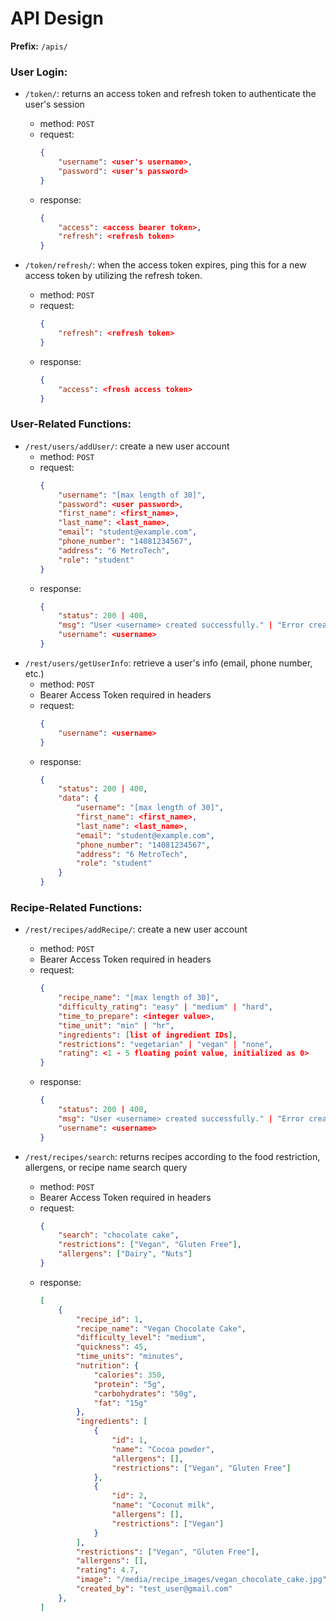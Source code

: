 # API Design

**Prefix:** `/apis/`

### User Login:
- `/token/`: returns an access token and refresh token to authenticate the user's session
    - method: `POST`
    - request: 
        ```json
        {
            "username": <user's username>,
            "password": <user's password>
        }
        ```
    - response:
        ```json
        {
            "access": <access bearer token>,
            "refresh": <refresh token>
        }
        ```

- `/token/refresh/`: when the access token expires, ping this for a new access token by utilizing the refresh token.
    - method: `POST`
    - request: 
        ```json
        {
            "refresh": <refresh token>
        }
        ```
    - response:
        ```json
        {
            "access": <fresh access token>
        }
        ```

### User-Related Functions:
- `/rest/users/addUser/`: create a new user account
    - method: `POST`
    - request: 
        ```json
        {
            "username": "[max length of 30]",
            "password": <user password>,
            "first_name": <first_name>,
            "last_name": <last_name>,
            "email": "student@example.com",
            "phone_number": "14081234567",
            "address": "6 MetroTech",
            "role": "student"
        }
        ```
    - response:
        ```json
        {
            "status": 200 | 400,
            "msg": "User <username> created successfully." | "Error creating user: <error_msg>",
            "username": <username>
        }
        ```
- `/rest/users/getUserInfo`: retrieve a user's info (email, phone number, etc.)
    - method: `POST`
    - Bearer Access Token required in headers
    - request: 
        ```json
        {
            "username": <username>
        }
        ```
    - response:
        ```json
        {
            "status": 200 | 400,
            "data": {
                "username": "[max length of 30]",
                "first_name": <first_name>,
                "last_name": <last_name>,
                "email": "student@example.com",
                "phone_number": "14081234567",
                "address": "6 MetroTech",
                "role": "student"
            }
        }
        ```

### Recipe-Related Functions:
- `/rest/recipes/addRecipe/`: create a new user account
    - method: `POST`
    - Bearer Access Token required in headers
    - request: 
        ```json
        {
            "recipe_name": "[max length of 30]",
            "difficulty_rating": "easy" | "medium" | "hard",
            "time_to_prepare": <integer value>,
            "time_unit": "min" | "hr",
            "ingredients": [list of ingredient IDs],
            "restrictions": "vegetarian" | "vegan" | "none",
            "rating": <1 - 5 floating point value, initialized as 0>
        }
        ```
    - response:
        ```json
        {
            "status": 200 | 400,
            "msg": "User <username> created successfully." | "Error creating user: <error_msg>",
            "username": <username>
        }
        ```

- `/rest/recipes/search`: returns recipes according to the food restriction, allergens, or recipe name search query
    - method: `POST`
    - Bearer Access Token required in headers
    - request:
        ```json
        {
            "search": "chocolate cake",
            "restrictions": ["Vegan", "Gluten Free"],
            "allergens": ["Dairy", "Nuts"]
        }
    - response:
        ```json
        [
            {
                "recipe_id": 1,
                "recipe_name": "Vegan Chocolate Cake",
                "difficulty_level": "medium",
                "quickness": 45,
                "time_units": "minutes",
                "nutrition": {
                    "calories": 350,
                    "protein": "5g",
                    "carbohydrates": "50g",
                    "fat": "15g"
                },
                "ingredients": [
                    {
                        "id": 1,
                        "name": "Cocoa powder",
                        "allergens": [],
                        "restrictions": ["Vegan", "Gluten Free"]
                    },
                    {
                        "id": 2,
                        "name": "Coconut milk",
                        "allergens": [],
                        "restrictions": ["Vegan"]
                    }
                ],
                "restrictions": ["Vegan", "Gluten Free"],
                "allergens": [],
                "rating": 4.7,
                "image": "/media/recipe_images/vegan_chocolate_cake.jpg",
                "created_by": "test_user@gmail.com"
            },
        ]
        ```